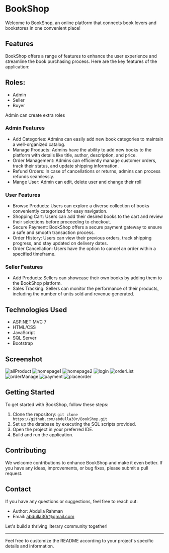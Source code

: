 # BookShop


Welcome to BookShop, an online platform that connects book lovers and bookstores in one convenient place!

## Features

BookShop offers a range of features to enhance the user experience and streamline the book purchasing process. Here are the key features of the application:

## Roles:
- Admin
- Seller
- Buyer

Admin can create extra roles

### Admin Features

- Add Categories: Admins can easily add new book categories to maintain a well-organized catalog.
- Manage Products: Admins have the ability to add new books to the platform with details like title, author, description, and price.
- Order Management: Admins can efficiently manage customer orders, track their status, and update shipping information.
- Refund Orders: In case of cancellations or returns, admins can process refunds seamlessly.
- Mange User: Admin can edit, delete user and change their roll
### User Features

- Browse Products: Users can explore a diverse collection of books conveniently categorized for easy navigation.
- Shopping Cart: Users can add their desired books to the cart and review their selections before proceeding to checkout.
- Secure Payment: BookShop offers a secure payment gateway to ensure a safe and smooth transaction process.
- Order History: Users can view their previous orders, track shipping progress, and stay updated on delivery dates.
- Order Cancellation: Users have the option to cancel an order within a specified timeframe.

### Seller Features

- Add Products: Sellers can showcase their own books by adding them to the BookShop platform.
- Sales Tracking: Sellers can monitor the performance of their products, including the number of units sold and revenue generated.

## Technologies Used

- ASP.NET MVC 7
- HTML/CSS
- JavaScript
- SQL Server
- Bootstrap

## Screenshot

![allProduct](./allProduct.png) ![homepage1](./homepage1.png)
![homepage2](./honmepage2.png) ![login](./login.png)
![orderList](./orderList.png) ![orderManage](./orderManage.png)
![payment](./payment.png) ![placeorder](./placeorder.png)



## Getting Started

To get started with BookShop, follow these steps:

1. Clone the repository: `git clone https://github.com/abdulla30r/BookShop.git`
2. Set up the database by executing the SQL scripts provided.
3. Open the project in your preferred IDE.
4. Build and run the application.

## Contributing

We welcome contributions to enhance BookShop and make it even better. If you have any ideas, improvements, or bug fixes, please submit a pull request.



## Contact

If you have any questions or suggestions, feel free to reach out:

- Author: Abdulla Rahman
- Email: [abdulla30r@gmail.com](mailto:abdulla30r@gmail.com)

Let's build a thriving literary community together!

---

Feel free to customize the README according to your project's specific details and information.
